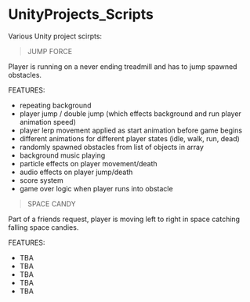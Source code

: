 # UnityProjects_Scripts
Various Unity project scirpts:


> JUMP FORCE 

Player is running on a never ending treadmill and has to jump spawned obstacles.

FEATURES:
- repeating background
- player jump / double jump (which effects background and run player animation speed)
- player lerp movement applied as start animation before game begins
- different animations for different player states (idle, walk, run, dead)
- randomly spawned obstacles from list of objects in array 
- background music playing 
- particle effects on player movement/death
- audio effects on player jump/death
- score system
- game over logic when player runs into obstacle


> SPACE CANDY

Part of a friends request, player is moving left to right in space catching falling space candies.

FEATURES:
- TBA
- TBA
- TBA
- TBA
- TBA
